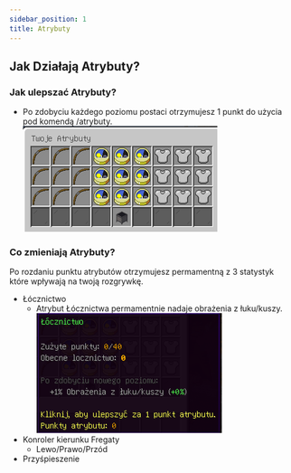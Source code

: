 ```yaml
---
sidebar_position: 1
title: Atrybuty
---
```

## Jak Działają Atrybuty?

### Jak ulepszać Atrybuty?
- Po zdobyciu każdego poziomu postaci otrzymujesz 1 punkt do użycia pod komendą /atrybuty. ![Atrybuty](./img/atrybuty.png)
### Co zmieniają Atrybuty?
Po rozdaniu punktu atrybutów otrzymujesz permamentną z 3 statystyk które wpływają na twoją rozgrywkę.
- Łócznictwo
	- Atrybut Łócznictwa permamentnie nadaje obrażenia z łuku/kuszy. 
	 ![Atrybuty](./img/locznik.png)
- Konroler kierunku Fregaty
	- Lewo/Prawo/Przód
- Przyśpieszenie